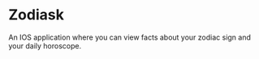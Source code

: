 # Zodiask
An IOS application where you can view facts about your zodiac sign and your daily horoscope.
